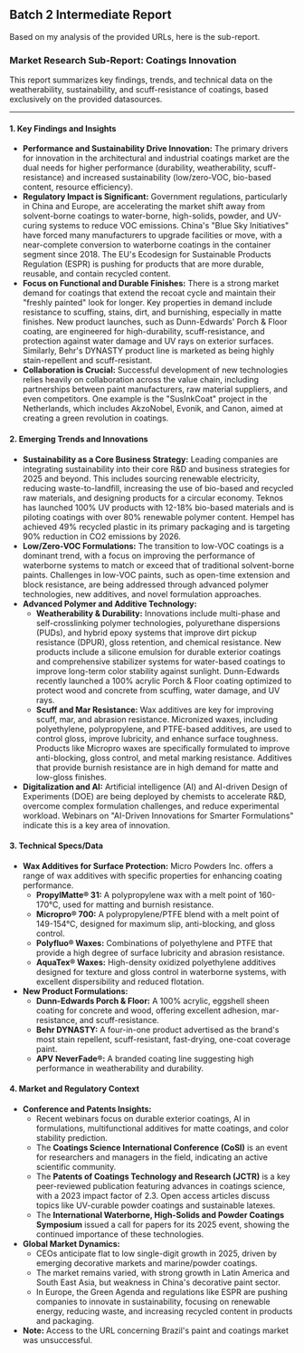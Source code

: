 ## Batch 2 Intermediate Report

Based on my analysis of the provided URLs, here is the sub-report.

### **Market Research Sub-Report: Coatings Innovation**

This report summarizes key findings, trends, and technical data on the weatherability, sustainability, and scuff-resistance of coatings, based exclusively on the provided datasources.

---

#### **1. Key Findings and Insights**

*   **Performance and Sustainability Drive Innovation:** The primary drivers for innovation in the architectural and industrial coatings market are the dual needs for higher performance (durability, weatherability, scuff-resistance) and increased sustainability (low/zero-VOC, bio-based content, resource efficiency).
*   **Regulatory Impact is Significant:** Government regulations, particularly in China and Europe, are accelerating the market shift away from solvent-borne coatings to water-borne, high-solids, powder, and UV-curing systems to reduce VOC emissions. China's "Blue Sky Initiatives" have forced many manufacturers to upgrade facilities or move, with a near-complete conversion to waterborne coatings in the container segment since 2018. The EU's Ecodesign for Sustainable Products Regulation (ESPR) is pushing for products that are more durable, reusable, and contain recycled content.
*   **Focus on Functional and Durable Finishes:** There is a strong market demand for coatings that extend the recoat cycle and maintain their "freshly painted" look for longer. Key properties in demand include resistance to scuffing, stains, dirt, and burnishing, especially in matte finishes. New product launches, such as Dunn-Edwards' Porch & Floor coating, are engineered for high-durability, scuff-resistance, and protection against water damage and UV rays on exterior surfaces. Similarly, Behr's DYNASTY product line is marketed as being highly stain-repellent and scuff-resistant.
*   **Collaboration is Crucial:** Successful development of new technologies relies heavily on collaboration across the value chain, including partnerships between paint manufacturers, raw material suppliers, and even competitors. One example is the "SusInkCoat" project in the Netherlands, which includes AkzoNobel, Evonik, and Canon, aimed at creating a green revolution in coatings.

#### **2. Emerging Trends and Innovations**

*   **Sustainability as a Core Business Strategy:** Leading companies are integrating sustainability into their core R&D and business strategies for 2025 and beyond. This includes sourcing renewable electricity, reducing waste-to-landfill, increasing the use of bio-based and recycled raw materials, and designing products for a circular economy. Teknos has launched 100% UV products with 12-18% bio-based materials and is piloting coatings with over 80% renewable polymer content. Hempel has achieved 49% recycled plastic in its primary packaging and is targeting 90% reduction in CO2 emissions by 2026.
*   **Low/Zero-VOC Formulations:** The transition to low-VOC coatings is a dominant trend, with a focus on improving the performance of waterborne systems to match or exceed that of traditional solvent-borne paints. Challenges in low-VOC paints, such as open-time extension and block resistance, are being addressed through advanced polymer technologies, new additives, and novel formulation approaches.
*   **Advanced Polymer and Additive Technology:**
    *   **Weatherability & Durability:** Innovations include multi-phase and self-crosslinking polymer technologies, polyurethane dispersions (PUDs), and hybrid epoxy systems that improve dirt pickup resistance (DPUR), gloss retention, and chemical resistance. New products include a silicone emulsion for durable exterior coatings and comprehensive stabilizer systems for water-based coatings to improve long-term color stability against sunlight. Dunn-Edwards recently launched a 100% acrylic Porch & Floor coating optimized to protect wood and concrete from scuffing, water damage, and UV rays.
    *   **Scuff and Mar Resistance:** Wax additives are key for improving scuff, mar, and abrasion resistance. Micronized waxes, including polyethylene, polypropylene, and PTFE-based additives, are used to control gloss, improve lubricity, and enhance surface toughness. Products like Micropro waxes are specifically formulated to improve anti-blocking, gloss control, and metal marking resistance. Additives that provide burnish resistance are in high demand for matte and low-gloss finishes.
*   **Digitalization and AI:** Artificial intelligence (AI) and AI-driven Design of Experiments (DOE) are being deployed by chemists to accelerate R&D, overcome complex formulation challenges, and reduce experimental workload. Webinars on "AI-Driven Innovations for Smarter Formulations" indicate this is a key area of innovation.

#### **3. Technical Specs/Data**

*   **Wax Additives for Surface Protection:** Micro Powders Inc. offers a range of wax additives with specific properties for enhancing coating performance.
    *   **PropylMatte® 31:** A polypropylene wax with a melt point of 160-170°C, used for matting and burnish resistance.
    *   **Micropro® 700:** A polypropylene/PTFE blend with a melt point of 149-154°C, designed for maximum slip, anti-blocking, and gloss control.
    *   **Polyfluo® Waxes:** Combinations of polyethylene and PTFE that provide a high degree of surface lubricity and abrasion resistance.
    *   **AquaTex® Waxes:** High-density oxidized polyethylene additives designed for texture and gloss control in waterborne systems, with excellent dispersibility and reduced flotation.
*   **New Product Formulations:**
    *   **Dunn-Edwards Porch & Floor:** A 100% acrylic, eggshell sheen coating for concrete and wood, offering excellent adhesion, mar-resistance, and scuff-resistance.
    *   **Behr DYNASTY:** A four-in-one product advertised as the brand's most stain repellent, scuff-resistant, fast-drying, one-coat coverage paint.
    *   **APV NeverFade®:** A branded coating line suggesting high performance in weatherability and durability.

#### **4. Market and Regulatory Context**

*   **Conference and Patents Insights:**
    *   Recent webinars focus on durable exterior coatings, AI in formulations, multifunctional additives for matte coatings, and color stability prediction.
    *   The **Coatings Science International Conference (CoSI)** is an event for researchers and managers in the field, indicating an active scientific community.
    *   The **Patents of Coatings Technology and Research (JCTR)** is a key peer-reviewed publication featuring advances in coatings science, with a 2023 impact factor of 2.3. Open access articles discuss topics like UV-curable powder coatings and sustainable latexes.
    *   The **International Waterborne, High-Solids and Powder Coatings Symposium** issued a call for papers for its 2025 event, showing the continued importance of these technologies.
*   **Global Market Dynamics:**
    *   CEOs anticipate flat to low single-digit growth in 2025, driven by emerging decorative markets and marine/powder coatings.
    *   The market remains varied, with strong growth in Latin America and South East Asia, but weakness in China's decorative paint sector.
    *   In Europe, the Green Agenda and regulations like ESPR are pushing companies to innovate in sustainability, focusing on renewable energy, reducing waste, and increasing recycled content in products and packaging.
*   **Note:** Access to the URL concerning Brazil's paint and coatings market was unsuccessful.